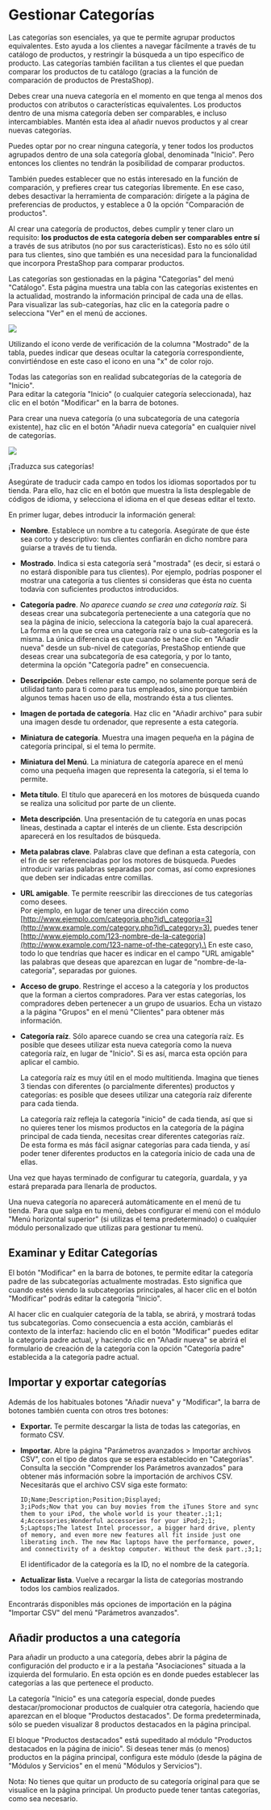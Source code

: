 # Gestionar Categorías

Las categorías son esenciales, ya que te permite agrupar productos equivalentes. Esto ayuda a los clientes a navegar fácilmente a través de tu catálogo de productos, y restringir la búsqueda a un tipo específico de producto. Las categorías también facilitan a tus clientes el que puedan comparar los productos de tu catálogo (gracias a la función de comparación de productos de PrestaShop).

Debes crear una nueva categoría en el momento en que tenga al menos dos productos con atributos o características equivalentes. Los productos dentro de una misma categoría deben ser comparables, e incluso intercambiables. Mantén esta idea al añadir nuevos productos y al crear nuevas categorías.

Puedes optar por no crear ninguna categoría, y tener todos los productos agrupados dentro de una sola categoría global, denominada "Inicio". Pero entonces los clientes no tendrán la posibilidad de comparar productos.

También puedes establecer que no estás interesado en la función de comparación, y prefieres crear tus categorías libremente. En ese caso, debes desactivar la herramienta de comparación: dirígete a la página de preferencias de productos, y establece a 0 la opción "Comparación de productos".

Al crear una categoría de productos, debes cumplir y tener claro un requisito: **los productos de esta categoría deben ser comparables entre sí** a través de sus atributos (no por sus características). Esto no es sólo útil para tus clientes, sino que también es una necesidad para la funcionalidad que incorpora PrestaShop para comparar productos.

Las categorías son gestionadas en la página "Categorías" del menú "Catálogo". Esta página muestra una tabla con las categorías existentes en la actualidad, mostrando la información principal de cada una de ellas.\
Para visualizar las sub-categorías, haz clic en la categoría padre o selecciona "Ver" en el menú de acciones.

![](../../../.gitbook/assets/54268200.png)

Utilizando el icono verde de verificación de la columna "Mostrado" de la tabla, puedes indicar que deseas ocultar la categoría correspondiente, convirtiéndose en este caso el icono en una "x" de color rojo.&#x20;

Todas las categorías son en realidad subcategorías de la categoría de "Inicio".\
Para editar la categoría "Inicio" (o cualquier categoría seleccionada), haz clic en el botón "Modificar" en la barra de botones.

Para crear una nueva categoría (o una subcategoría de una categoría existente), haz clic en el botón "Añadir nueva categoría" en cualquier nivel de categorías.

![](../../../.gitbook/assets/54268203.png)

¡Traduzca sus categorías!

Asegúrate de traducir cada campo en todos los idiomas soportados por tu tienda. Para ello, haz clic en el botón que muestra la lista desplegable de códigos de idioma, y selecciona el idioma en el que deseas editar el texto.

En primer lugar, debes introducir la información general:

* **Nombre**. Establece un nombre a tu categoría. Asegúrate de que éste sea corto y descriptivo: tus clientes confiarán en dicho nombre para guiarse a través de tu tienda.
* **Mostrado**. Indica si esta categoría será "mostrada" (es decir, si estará o no estará disponible para tus clientes). Por ejemplo, podrías posponer el mostrar una categoría a tus clientes si consideras que ésta no cuenta todavía con suficientes productos introducidos.
* **Categoría padre**. _No aparece cuando se crea una categoría raíz._ Si deseas crear una subcategoría perteneciente a una categoría que no sea la página de inicio, selecciona la categoría bajo la cual aparecerá.\
  La forma en la que se crea una categoría raíz o una sub-categoría es la misma. La única diferencia es que cuando se hace clic en "Añadir nueva" desde un sub-nivel de categorías, PrestaShop entiende que deseas crear una subcategoría de esa categoría, y por lo tanto, determina la opción "Categoría padre" en consecuencia.
* **Descripción**. Debes rellenar este campo, no solamente porque será de utilidad tanto para ti como para tus empleados, sino porque también algunos temas hacen uso de ella, mostrando ésta a tus clientes.
* **Imagen de portada de categoría**. Haz clic en "Añadir archivo" para subir una imagen desde tu ordenador, que represente a esta categoría.
* **Miniatura de categoría**. Muestra una imagen pequeña en la página de categoría principal, si el tema lo permite.
* **Miniatura del Menú**. La miniatura de categoría aparece en el menú como una pequeña imagen que representa la categoría, si el tema lo permite.
* **Meta título**. El título que aparecerá en los motores de búsqueda cuando se realiza una solicitud por parte de un cliente.
* **Meta descripción**. Una presentación de tu categoría en unas pocas líneas, destinada a captar el interés de un cliente. Esta descripción aparecerá en los resultados de búsqueda.
* **Meta palabras clave**. Palabras clave que definan a esta categoría, con el fin de ser referenciadas por los motores de búsqueda. Puedes introducir varias palabras separadas por comas, así como expresiones que deben ser indicadas entre comillas.
* **URL amigable**. Te permite reescribir las direcciones de tus categorías como desees.\
  Por ejemplo, en lugar de tener una dirección como [http://www.ejemplo.com/categoria.php?id\_categoria=3](http://www.example.com/category.php?id\_category=3), puedes tener [http://www.ejemplo.com/123-nombre-de-la-categoria](http://www.example.com/123-name-of-the-category).\
  En este caso, todo lo que tendrías que hacer es indicar en el campo "URL amigable" las palabras que deseas que aparezcan en lugar de "nombre-de-la-categoría", separadas por guiones.
* **Acceso de grupo**. Restringe el acceso a la categoría y los productos que la forman a ciertos compradores. Para ver estas categorías, los compradores deben pertenecer a un grupo de usuarios. Echa un vistazo a la página "Grupos" en el menú "Clientes" para obtener más información.
*   **Categoría raíz**. Sólo aparece cuando se crea una categoría raíz. Es posible que desees utilizar esta nueva categoría como la nueva categoría raíz, en lugar de "Inicio". Si es así, marca esta opción para aplicar el cambio.

    La categoría raíz es muy útil en el modo multitienda. Imagina que tienes 3 tiendas con diferentes (o parcialmente diferentes) productos y categorías: es posible que desees utilizar una categoría raíz diferente para cada tienda.

    La categoría raíz refleja la categoría "inicio" de cada tienda, así que si no quieres tener los mismos productos en la categoría de la página principal de cada tienda, necesitas crear diferentes categorías raíz.\
    De esta forma es más fácil asignar categorías para cada tienda, y así poder tener diferentes productos en la categoría inicio de cada una de ellas.

Una vez que hayas terminado de configurar tu categoría, guardala, y ya estará preparada para llenarla de productos.

Una nueva categoría no aparecerá automáticamente en el menú de tu tienda. Para que salga en tu menú, debes configurar el menú con el módulo "Menú horizontal superior" (si utilizas el tema predeterminado) o cualquier módulo personalizado que utilizas para gestionar tu menú.

## Examinar y Editar Categorías <a href="#gestionarcategorias-examinaryeditarcategorias" id="gestionarcategorias-examinaryeditarcategorias"></a>

El botón "Modificar" en la barra de botones, te permite editar la categoría padre de las subcategorías actualmente mostradas. Esto significa que cuando estés viendo la subcategorías principales, al hacer clic en el botón "Modificar" podrás editar la categoría "Inicio".

Al hacer clic en cualquier categoría de la tabla, se abrirá, y mostrará todas tus subcategorías. Como consecuencia a esta acción, cambiarás el contexto de la interfaz: haciendo clic en el botón "Modificar" puedes editar la categoría padre actual, y haciendo clic en "Añadir nueva" se abrirá el formulario de creación de la categoría con la opción "Categoría padre" establecida a la categoría padre actual.

## Importar y exportar categorías <a href="#gestionarcategorias-importaryexportarcategorias" id="gestionarcategorias-importaryexportarcategorias"></a>

Además de los habituales botones "Añadir nueva" y "Modificar", la barra de botones también cuenta con otros tres botones:

* **Exportar.** Te permite descargar la lista de todas las categorías, en formato CSV.
*   **Importar.** Abre la página "Parámetros avanzados > Importar archivos CSV", con el tipo de datos que se espera establecido en "Categorías". Consulta la sección "Comprender los Parámetros avanzados" para obtener más información sobre la importación de archivos CSV.\
    Necesitarás que el archivo CSV siga este formato:

    ```
    ID;Name;Description;Position;Displayed;
    3;iPods;Now that you can buy movies from the iTunes Store and sync them to your iPod, the whole world is your theater.;1;1;
    4;Accessories;Wonderful accessories for your iPod;2;1;
    5;Laptops;The latest Intel processor, a bigger hard drive, plenty of memory, and even more new features all fit inside just one liberating inch. The new Mac laptops have the performance, power, and connectivity of a desktop computer. Without the desk part.;3;1;
    ```

    El identificador de la categoría es la ID, no el nombre de la categoría.
* **Actualizar lista**. Vuelve a recargar la lista de categorías mostrando todos los cambios realizados.

Encontrarás disponibles más opciones de importación en la página "Importar CSV" del menú "Parámetros avanzados".

## Añadir productos a una categoría <a href="#gestionarcategorias-anadirproductosaunacategoria" id="gestionarcategorias-anadirproductosaunacategoria"></a>

Para añadir un producto a una categoría, debes abrir la página de configuración del producto e ir a la pestaña "Asociaciones" situada a la izquierda del formulario. En esta opción es en donde puedes establecer las categorías a las que pertenece el producto.

La categoría "Inicio" es una categoría especial, donde puedes destacar/promocionar productos de cualquier otra categoría, haciendo que aparezcan en el bloque "Productos destacados". De forma predeterminada, sólo se pueden visualizar 8 productos destacados en la página principal.

El bloque "Productos destacados" está supeditado al módulo "Productos destacados en la página de inicio". Si deseas tener más (o menos) productos en la página principal, configura este módulo (desde la página de "Módulos y Servicios" en el menú "Módulos y Servicios").

Nota: No tienes que quitar un producto de su categoría original para que se visualice  en la página principal. Un producto puede tener tantas categorías, como sea necesario.
